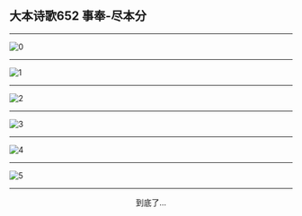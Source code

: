
## 大本诗歌652 事奉-尽本分
        
<div id="aplayer0"></div>

---

<img alt="0" data-original="/data/d0651/0.png">

---

<img alt="1" data-original="/data/d0651/1.png">

---

<img alt="2" data-original="/data/d0651/2.png">

---

<img alt="3" data-original="/data/d0651/3.png">

---

<img alt="4" data-original="/data/d0651/4.png">

---

<img alt="5" data-original="/data/d0651/5.png">

---

<p style="text-align: center">到底了...</p>

<script src="/js/dist-view.js"></script>

<script>
MAIN.id = 'd0651';
        
const ap0 = new APlayer({
    container: document.getElementById('aplayer0'),
    volume: 1,
    loop: 'none',
    preload: 'none',
    audio: [{
        name: '大本诗歌652.mp3',
        artist: '大本诗歌',
        url: 'https://res.wx.qq.com/voice/getvoice?mediaid=MzI0NTk3MDM5M18yMjQ3NDk1OTcx',
        cover: '/favicon'
    }]
});
</script>
